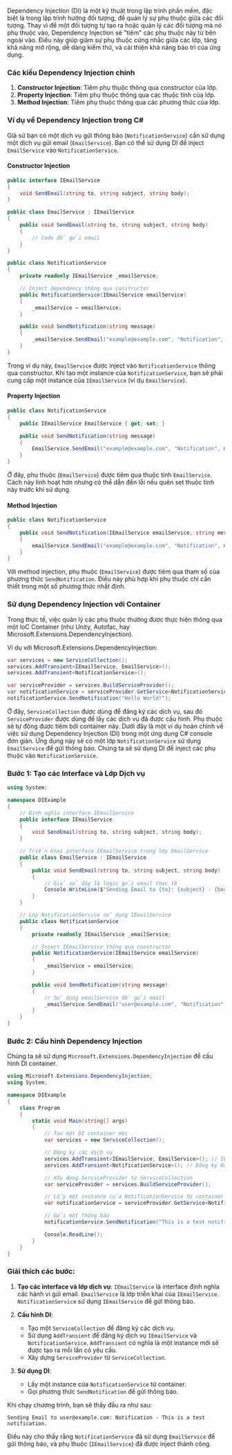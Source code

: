 Dependency Injection (DI) là một kỹ thuật trong lập trình phần mềm, đặc biệt là trong lập trình hướng đối tượng, để quản lý sự phụ thuộc giữa các đối tượng. Thay vì để một đối tượng tự tạo ra hoặc quản lý các đối tượng mà nó phụ thuộc vào, Dependency Injection sẽ "tiêm" các phụ thuộc này từ bên ngoài vào. Điều này giúp giảm sự phụ thuộc cứng nhắc giữa các lớp, tăng khả năng mở rộng, dễ dàng kiểm thử, và cải thiện khả năng bảo trì của ứng dụng.

### Các kiểu Dependency Injection chính
1. **Constructor Injection**: Tiêm phụ thuộc thông qua constructor của lớp.
2. **Property Injection**: Tiêm phụ thuộc thông qua các thuộc tính của lớp.
3. **Method Injection**: Tiêm phụ thuộc thông qua các phương thức của lớp.

### Ví dụ về Dependency Injection trong C#

Giả sử bạn có một dịch vụ gửi thông báo (`NotificationService`) cần sử dụng một dịch vụ gửi email (`EmailService`). Bạn có thể sử dụng DI để inject `EmailService` vào `NotificationService`.

#### Constructor Injection
```csharp
public interface IEmailService
{
    void SendEmail(string to, string subject, string body);
}

public class EmailService : IEmailService
{
    public void SendEmail(string to, string subject, string body)
    {
        // Code để gửi email
    }
}

public class NotificationService
{
    private readonly IEmailService _emailService;

    // Inject dependency thông qua constructor
    public NotificationService(IEmailService emailService)
    {
        _emailService = emailService;
    }

    public void SendNotification(string message)
    {
        _emailService.SendEmail("example@example.com", "Notification", message);
    }
}
```

Trong ví dụ này, `EmailService` được inject vào `NotificationService` thông qua constructor. Khi tạo một instance của `NotificationService`, bạn sẽ phải cung cấp một instance của `IEmailService` (ví dụ `EmailService`).

#### Property Injection
```csharp
public class NotificationService
{
    public IEmailService EmailService { get; set; }

    public void SendNotification(string message)
    {
        EmailService.SendEmail("example@example.com", "Notification", message);
    }
}
```
Ở đây, phụ thuộc (`EmailService`) được tiêm qua thuộc tính `EmailService`. Cách này linh hoạt hơn nhưng có thể dẫn đến lỗi nếu quên set thuộc tính này trước khi sử dụng.

#### Method Injection
```csharp
public class NotificationService
{
    public void SendNotification(IEmailService emailService, string message)
    {
        emailService.SendEmail("example@example.com", "Notification", message);
    }
}
```
Với method injection, phụ thuộc (`EmailService`) được tiêm qua tham số của phương thức `SendNotification`. Điều này phù hợp khi phụ thuộc chỉ cần thiết trong một số phương thức nhất định.

### Sử dụng Dependency Injection với Container
Trong thực tế, việc quản lý các phụ thuộc thường được thực hiện thông qua một IoC Container (như Unity, Autofac, hay Microsoft.Extensions.DependencyInjection).

Ví dụ với Microsoft.Extensions.DependencyInjection:

```csharp
var services = new ServiceCollection();
services.AddTransient<IEmailService, EmailService>();
services.AddTransient<NotificationService>();

var serviceProvider = services.BuildServiceProvider();
var notificationService = serviceProvider.GetService<NotificationService>();
notificationService.SendNotification("Hello World!");
```

Ở đây, `ServiceCollection` được dùng để đăng ký các dịch vụ, sau đó `ServiceProvider` được dùng để lấy các dịch vụ đã được cấu hình. Phụ thuộc sẽ tự động được tiêm bởi container này.
Dưới đây là một ví dụ hoàn chỉnh về việc sử dụng Dependency Injection (DI) trong một ứng dụng C# console đơn giản. Ứng dụng này sẽ có một lớp `NotificationService` sử dụng `EmailService` để gửi thông báo. Chúng ta sẽ sử dụng DI để inject các phụ thuộc vào `NotificationService`.

### Bước 1: Tạo các Interface và Lớp Dịch vụ

```csharp
using System;

namespace DIExample
{
    // Định nghĩa interface IEmailService
    public interface IEmailService
    {
        void SendEmail(string to, string subject, string body);
    }

    // Triển khai interface IEmailService trong lớp EmailService
    public class EmailService : IEmailService
    {
        public void SendEmail(string to, string subject, string body)
        {
            // Giả sử đây là logic gửi email thực tế
            Console.WriteLine($"Sending Email to {to}: {subject} - {body}");
        }
    }

    // Lớp NotificationService sử dụng IEmailService
    public class NotificationService
    {
        private readonly IEmailService _emailService;

        // Inject IEmailService thông qua constructor
        public NotificationService(IEmailService emailService)
        {
            _emailService = emailService;
        }

        public void SendNotification(string message)
        {
            // Sử dụng emailService để gửi email
            _emailService.SendEmail("user@example.com", "Notification", message);
        }
    }
}
```

### Bước 2: Cấu hình Dependency Injection

Chúng ta sẽ sử dụng `Microsoft.Extensions.DependencyInjection` để cấu hình DI container.

```csharp
using Microsoft.Extensions.DependencyInjection;
using System;

namespace DIExample
{
    class Program
    {
        static void Main(string[] args)
        {
            // Tạo một DI container mới
            var services = new ServiceCollection();

            // Đăng ký các dịch vụ
            services.AddTransient<IEmailService, EmailService>(); // IEmailService sẽ được triển khai bởi EmailService
            services.AddTransient<NotificationService>(); // Đăng ký NotificationService

            // Xây dựng ServiceProvider từ ServiceCollection
            var serviceProvider = services.BuildServiceProvider();

            // Lấy một instance của NotificationService từ container
            var notificationService = serviceProvider.GetService<NotificationService>();

            // Gửi một thông báo
            notificationService.SendNotification("This is a test notification.");

            Console.ReadLine();
        }
    }
}
```

### Giải thích các bước:
1. **Tạo các interface và lớp dịch vụ**: `IEmailService` là interface định nghĩa các hành vi gửi email. `EmailService` là lớp triển khai của `IEmailService`. `NotificationService` sử dụng `IEmailService` để gửi thông báo.

2. **Cấu hình DI**:
   - Tạo một `ServiceCollection` để đăng ký các dịch vụ.
   - Sử dụng `AddTransient` để đăng ký dịch vụ `IEmailService` và `NotificationService`. `AddTransient` có nghĩa là một instance mới sẽ được tạo ra mỗi lần có yêu cầu.
   - Xây dựng `ServiceProvider` từ `ServiceCollection`.

3. **Sử dụng DI**:
   - Lấy một instance của `NotificationService` từ container.
   - Gọi phương thức `SendNotification` để gửi thông báo.

Khi chạy chương trình, bạn sẽ thấy đầu ra như sau:

```
Sending Email to user@example.com: Notification - This is a test notification.
```

Điều này cho thấy rằng `NotificationService` đã sử dụng `EmailService` để gửi thông báo, và phụ thuộc (`IEmailService`) đã được inject thành công.
